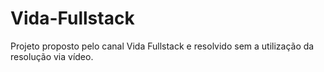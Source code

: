 # Vida-Fullstack
 Projeto proposto pelo canal Vida Fullstack e resolvido sem a utilização da resolução via vídeo.
